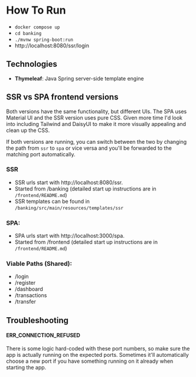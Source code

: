 # How To Run
- `docker compose up`
- `cd banking`
- `./mvnw spring-boot:run`
- http://localhost:8080/ssr/login

## Technologies
- **Thymeleaf**: Java Spring server-side template engine

## SSR vs SPA frontend versions
Both versions have the same functionality, but different UIs. The SPA uses Material UI and the SSR version uses pure CSS. Given more time I'd look into including Tailwind and DaisyUI to make it more visually appealing and clean up the CSS.

If both versions are running, you can switch between the two by changing the path from `ssr` to `spa` or vice versa and you'll be forwarded to the matching port automatically. 

### SSR
- SSR urls start with http://localhost:8080/ssr.
- Started from /banking (detailed start up instructions are in `/frontend/README.md`)
- SSR templates can be found in `/banking/src/main/resources/templates/ssr`

### SPA:
- SPA urls start with http://localhost:3000/spa.
- Started from /frontend (detailed start up instructions are in `/frontend/README.md`)

### Viable Paths (Shared):
- /login
- /register
- /dashboard
- /transactions
- /transfer

## Troubleshooting
#### ERR_CONNECTION_REFUSED
There is some logic hard-coded with these port numbers, so make sure the app is actually running on the expected ports. Sometimes it'll automatically choose a new port if you have something running on it already when starting the app.



